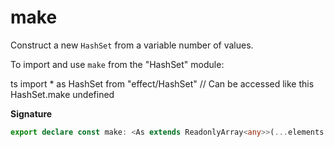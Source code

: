 # make

Construct a new `HashSet` from a variable number of values.

To import and use `make` from the "HashSet" module:

ts
import \* as HashSet from "effect/HashSet"
// Can be accessed like this
HashSet.make
undefined

**Signature**

```ts
export declare const make: <As extends ReadonlyArray<any>>(...elements: As) => HashSet<As[number]>
```
